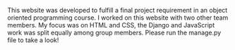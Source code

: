 This website was developed to fulfill a final project requirement in an object oriented programming course.
I worked on this website with two other team members. 
My focus was on HTML and CSS, the Django and JavaScript work was split equally among group members. 
Please run the manage.py file to take a look!
